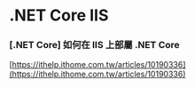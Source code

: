 # .NET Core IIS

### \[.NET Core\] 如何在 IIS 上部屬 .NET Core

[https://ithelp.ithome.com.tw/articles/10190336](https://ithelp.ithome.com.tw/articles/10190336)


